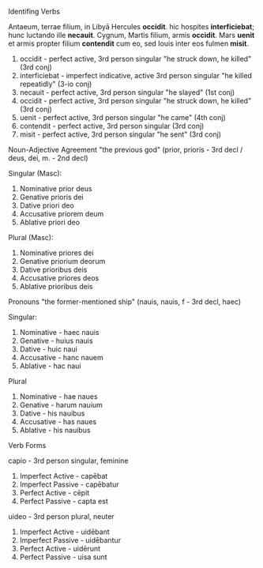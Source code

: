 Identifing Verbs

Antaeum, terrae filium, in Libyā Hercules **occidit**. hic hospites **interficiebat**; hunc luctando ille **necauit**. Cygnum, Martis filium, armis **occidit**. Mars **uenit** et armis propter filium **contendit** cum eo, sed Iouis inter eos fulmen **misit**.

1. occidit - perfect active, 3rd person singular "he struck down, he killed" (3rd conj)
2. interficiebat - imperfect indicative, active 3rd person singular "he killed repeatidly" (3-io conj)
3. necauit - perfect active, 3rd person singular "he slayed" (1st conj)
4. occidit - perfect active, 3rd person singular "he struck down, he killed" (3rd conj)
5. uenit - perfect active, 3rd person singular "he came" (4th conj)
6. contendit - perfect active, 3rd person singular (3rd conj)
7. misit - perfect active, 3rd person singular "he sent" (3rd conj)


Noun-Adjective Agreement
"the previous god" (prior, prioris - 3rd decl  /  deus, dei, m. - 2nd decl) 

Singular (Masc):         
1. Nominative        prior deus
2. Genative          prioris dei
3. Dative            priori deo
4. Accusative        priorem deum
5. Ablative          priori deo

Plural (Masc):       
1. Nominative        priores dei
2. Genative          priorium deorum
3. Dative            prioribus deis
4. Accusative        priores deos
5. Ablative          prioribus deis


Pronouns
"the former-mentioned ship" (nauis, nauis, f - 3rd decl, haec)

Singular:
1. Nominative -      haec nauis
2. Genative   -      huius nauis
3. Dative -          huic naui
4. Accusative   -    hanc nauem
5. Ablative    -     hac naui

Plural
1. Nominative   -    hae naues
2. Genative   -      harum nauium
3. Dative     -      his nauibus
4. Accusative    -   has naues
5. Ablative     -    his nauibus


Verb Forms

capio - 3rd person singular, feminine
1. Imperfect Active - capēbat
2. Imperfect Passive - capēbatur
3. Perfect Active - cēpit
4. Perfect Passive - capta est


uideo - 3rd person plural, neuter
1. Imperfect Active - uidēbant
2. Imperfect Passive - uidēbantur
3. Perfect Active - uidērunt
4. Perfect Passive - uisa sunt
